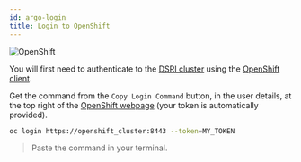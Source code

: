 ```yaml
---
id: argo-login
title: Login to OpenShift
---
```


![OpenShift](/data2services/img/ophenshift-logo.png)

You will first need to authenticate to the [DSRI cluster](https://app.dsri.unimaas.nl:8443/) using the [OpenShift client](https://www.okd.io/download.html).

Get the command from the `Copy Login Command` button, in the user details, at the top right of the [OpenShift webpage](https://app.dsri.unimaas.nl:8443/) (your token is automatically provided).

```bash
oc login https://openshift_cluster:8443 --token=MY_TOKEN
```

> Paste the command in your terminal.

<!-- ![](/img/getting-started-preparation-verify.png) -->